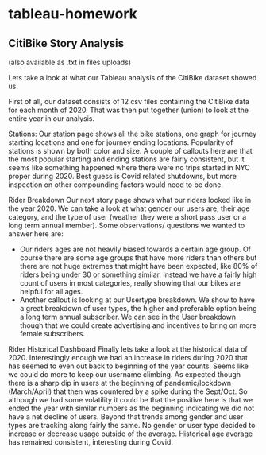 # tableau-homework

## CitiBike Story Analysis
(also available as .txt in files uploads)

Lets take a look at what our Tableau analysis of the CitiBike dataset showed us.

First of all, our dataset consists of 12 csv files containing the CitiBike data for each month of 2020. That was then put together (union) to look at the entire year in our analysis.

Stations:
Our station page shows all the bike stations, one graph for journey starting locations and one for journey ending locations. Popularity of stations is shown by both color and size. A couple of callouts here are that the most popular starting and ending stations are fairly consistent, but it seems like something happened where there were no trips started in NYC proper during 2020. Best guess is Covid related shutdowns, but more inspection on other compounding factors would need to be done.

Rider Breakdown
Our next story page shows what our riders looked like in the year 2020. We can take a look at what gender our users are, their age category, and the type of user (weather they were a short pass user or a long term annual member). Some observations/ questions we wanted to answer here are:
- Our riders ages are not heavily biased towards a certain age group. Of course there are some age groups that have more riders than others but there are not huge extremes that might have been expected, like 80% of riders being under 30 or something similar. Instead we have a fairly high count of users in most categories, really showing that our bikes are helpful for all ages. 
- Another callout is looking at our Usertype breakdown. We show to have a great breakdown of user types, the higher and preferable option being a long term annual subscriber. We can see in the User breakdown though that we could create advertising and incentives to bring on more female subscribers.

Rider Historical Dashboard
Finally lets take a look at the historical data of 2020.
Interestingly enough we had an increase in riders during 2020 that has seemed to even out back to beginning of the year counts. Seems like we could do more to keep our username climbing.
As expected though there is a sharp dip in users at the beginning of pandemic/lockdown (March/April) that then was countered by a spike during the Sept/Oct. So although we had some volatility it could be that the positive here is that we ended the year with similar numbers as the beginning indicating we did not have a net decline of users. 
Beyond that trends among gender and user types are tracking along fairly the same. No gender or user type decided to increase or decrease usage outside of the average. 
Historical age average has remained consistent, interesting during Covid.

